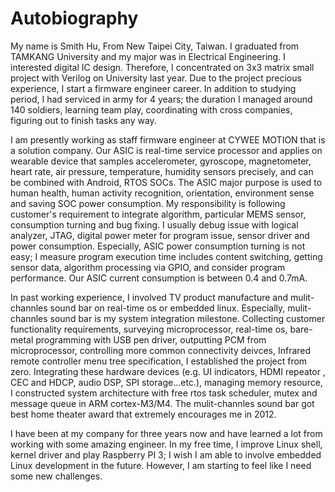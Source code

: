 # Autobiography

My name is Smith Hu, From New Taipei City, Taiwan. I graduated from TAMKANG University and my major was in Electrical Engineering.
I interested digital IC design. Therefore, I concentrated on 3x3 matrix small project with Verilog on University last year.
Due to the project precious experience, I start a firmware engineer career.
In addition to studying period, I had serviced in army for 4 years; the duration I managed around 140 soldiers,
learning team play, coordinating with cross companies, figuring out to finish tasks any way.

I am presently working as staff firmware engineer at CYWEE MOTION that is a solution company. Our ASIC is real-time service processor and applies on wearable device
that samples accelerometer, gyroscope, magnetometer, heart rate, air pressure, temperature, humidity sensors precisely, and can be combined with
Android, RTOS SOCs. The ASIC major purpose is used to human health, human activity recognition, orientation, environment sense
and saving SOC power consumption. My responsibility is following customer's requirement to integrate algorithm, particular MEMS sensor, consumption turning
and bug fixing. I usually debug issue with logical analyzer, JTAG, digital power meter for program issue, sensor driver and power consumption.
Especially, ASIC power consumption turning is not easy; I measure program execution time includes content switching, getting sensor data, algorithm
processing via GPIO, and consider program performance. Our ASIC current consumption is between 0.4 and 0.7mA.

In past working experience, I involved TV product manufacture and mulit-channles sound bar on real-time os or embedded linux.
Especially, mulit-channles sound bar is my system integration milestone. Collecting customer functionality requirements, surveying microprocessor,
real-time os, bare-metal programming with USB pen driver, outputting PCM from microprocessor, controlling more common connectivity deivces,
Infrared remote controller menu tree specification, I established the project from zero.
Integrating these hardware devices (e.g. UI indicators, HDMI repeator , CEC and HDCP, audio DSP, SPI storage...etc.), managing memory resource,
I constructed system architecture with free rtos task scheduler, mutex and message queue in ARM cortex-M3/M4.
The mulit-channles sound bar got best home theater award that extremely encourages me in 2012.

I have been at my company for three years now and have learned a lot from working with some amazing engineer.
In my free time, I improve Linux shell, kernel driver and play Raspberry PI 3; I wish I am able to involve embedded Linux
development in the future. However, I am starting to feel like I need some new challenges.


